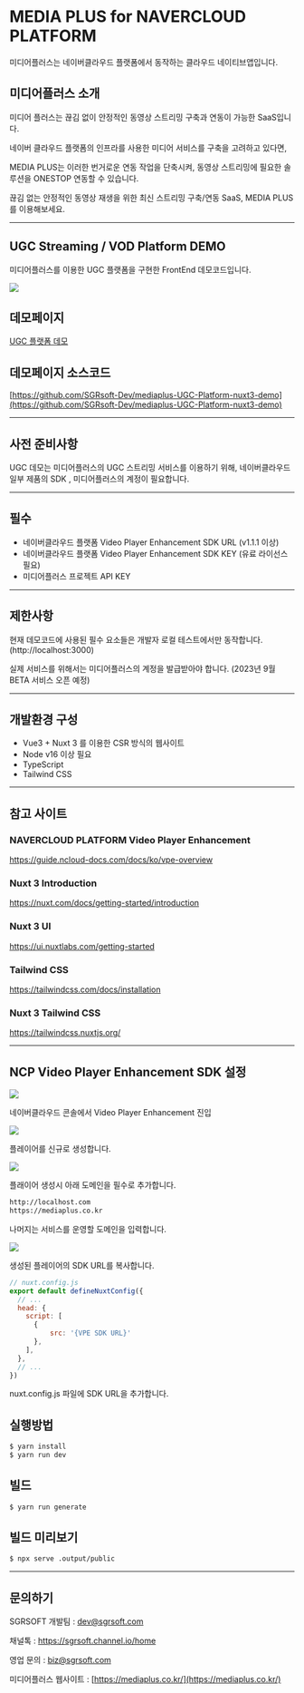 # MEDIA PLUS for NAVERCLOUD PLATFORM
미디어플러스는 네이버클라우드 플랫폼에서 동작하는 클라우드 네이티브앱입니다.

## 미디어플러스 소개
미디어 플러스는 끊김 없이 안정적인 동영상 스트리밍 구축과 연동이 가능한 SaaS입니다.

네이버 클라우드 플랫폼의 인프라를 사용한 미디어 서비스를 구축을 고려하고 있다면,

MEDIA PLUS는 이러한 번거로운 연동 작업을 단축시켜, 동영상 스트리밍에 필요한 솔루션을 ONESTOP 연동할 수 있습니다.

끊김 없는 안정적인 동영상 재생을 위한 최신 스트리밍 구축/연동 SaaS, MEDIA PLUS를 이용해보세요.


***


## UGC Streaming / VOD Platform DEMO

미디어플러스를 이용한 UGC 플랫폼을 구현한 FrontEnd 데모코드입니다.

![](https://nnbkegvqsbcu5297614.cdn.ntruss.com/profile/202308/639de76eff35933850360e675624236d.png)



## 데모페이지
[UGC 플랫폼 데모](https://mediaplus-ugc-platform-nuxt3-demo.web.app/)


## 데모페이지 소스코드
[https://github.com/SGRsoft-Dev/mediaplus-UGC-Platform-nuxt3-demo](https://github.com/SGRsoft-Dev/mediaplus-UGC-Platform-nuxt3-demo)

***

## 사전 준비사항
UGC 데모는 미디어플러스의 UGC 스트리밍 서비스를 이용하기 위해, 네이버클라우드 일부 제품의 SDK , 미디어플러스의 계정이 필요합니다.

***

## 필수
- 네이버클라우드 플랫폼 Video Player Enhancement SDK URL (v1.1.1 이상)
- 네이버클라우드 플랫폼 Video Player Enhancement SDK KEY (유료 라이선스 필요)
- 미디어플러스 프로젝트 API KEY

***

## 제한사항

현재 데모코드에 사용된 필수 요소들은 개발자 로컬 테스트에서만 동작합니다. (http://localhost:3000)

실제 서비스를 위해서는 미디어플러스의 계정을 발급받아야 합니다. (2023년 9월 BETA 서비스 오픈 예정)

***


## 개발환경 구성

- Vue3 + Nuxt 3  를 이용한 CSR 방식의 웹사이트
- Node v16 이상 필요
- TypeScript
- Tailwind CSS

***

## 참고 사이트 
### NAVERCLOUD PLATFORM Video Player Enhancement

https://guide.ncloud-docs.com/docs/ko/vpe-overview

### Nuxt 3 Introduction

https://nuxt.com/docs/getting-started/introduction

### Nuxt 3 UI

https://ui.nuxtlabs.com/getting-started

### Tailwind CSS
https://tailwindcss.com/docs/installation

### Nuxt 3 Tailwind CSS
https://tailwindcss.nuxtjs.org/

***


## NCP Video Player Enhancement SDK 설정
![](https://nnbkegvqsbcu5297614.cdn.ntruss.com/profile/202308/7a602c53cc6a0b69759031e44ad8e5d9.png)

네이버클라우드 콘솔에서 Video Player Enhancement 진입


![](https://nnbkegvqsbcu5297614.cdn.ntruss.com/profile/202308/bc8f9b9850f93396e7e07ca2c1c9cd4d.png)

플레이어를 신규로 생성합니다.

![](https://nnbkegvqsbcu5297614.cdn.ntruss.com/profile/202308/37fc51c8dccfdf2711ba7500203c685c.png)

플래이어 생성시 아래 도메인을 필수로 추가합니다.

```bash
http://localhost.com
https://mediaplus.co.kr
```
나머지는 서비스를 운영할 도메인을 입력합니다.

![](https://nnbkegvqsbcu5297614.cdn.ntruss.com/profile/202308/6ad95ea2ed84a4412224a68f17d22c1b.png)

생성된 플레이어의 SDK URL를 복사합니다.

```javascript
// nuxt.config.js
export default defineNuxtConfig({
  // ...
  head: {
    script: [
      {
          src: '{VPE SDK URL}'
      },
    ],
  },
  // ...
})
```
nuxt.config.js 파일에 SDK URL을 추가합니다.

## 실행방법

```bash
$ yarn install
$ yarn run dev
```


## 빌드

```bash
$ yarn run generate
```

## 빌드 미리보기

```bash
$ npx serve .output/public
```



***


## 문의하기

SGRSOFT 개발팀  : dev@sgrsoft.com

채널톡 : https://sgrsoft.channel.io/home

영업 문의 : biz@sgrsoft.com

미디어플러스 웹사이트 :
[https://mediaplus.co.kr/](https://mediaplus.co.kr/)
